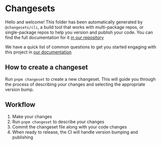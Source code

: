 # Changesets

Hello and welcome! This folder has been automatically generated by `@changesets/cli`, a build tool that works
with multi-package repos, or single-package repos to help you version and publish your code. You can
find the full documentation for it [in our repository](https://github.com/changesets/changesets)

We have a quick list of common questions to get you started engaging with this project in
[our documentation](https://github.com/changesets/changesets/blob/main/docs/common-questions.md)

## How to create a changeset

Run `pnpm changeset` to create a new changeset. This will guide you through the process of describing your changes and selecting the appropriate version bump.

## Workflow

1. Make your changes
2. Run `pnpm changeset` to describe your changes
3. Commit the changeset file along with your code changes
4. When ready to release, the CI will handle version bumping and publishing